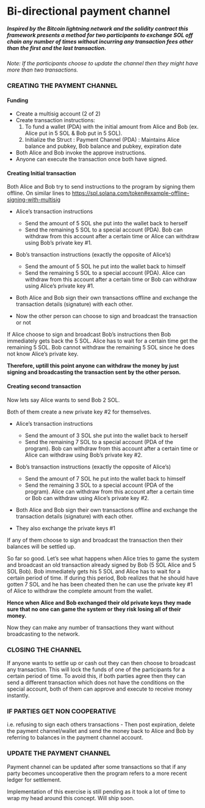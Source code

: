 # Bi-directional payment channel
##### Inspired by the Bitcoin lightning network and the solidity contract this framework presents a method for two participants to exchange SOL off chain any number of times without incurring any transaction fees other than the first and the last transaction.

*Note: If the participants choose to update the channel then they might have more than two transactions.* 

### CREATING THE PAYMENT CHANNEL

#### Funding 

  - Create a multisig account (2 of 2)
  - Create transaction instructions:
    1) To fund a wallet (PDA) with the initial amount from Alice and Bob (ex. Alice put in 5 SOL & Bob put in 5 SOL).
    2) Initialize the Struct : Payment Channel (PDA) :  Maintains Alice balance and pubkey, Bob balance and pubkey, expiration date
  - Both Alice and Bob invoke the approve instructions.
  - Anyone can execute the transaction once both have signed.

#### Creating Initial transaction

Both Alice and Bob try to send instructions to the program by signing them offline. On similar lines to https://spl.solana.com/token#example-offline-signing-with-multisig 
- Alice’s transaction instructions
  - Send the amount of 5 SOL she put into the wallet back to herself 
  - Send the remaining 5 SOL to a special account (PDA). Bob can withdraw from this account after a certain time or Alice can withdraw using Bob’s private key #1.
- Bob’s transaction instructions (exactly the opposite of Alice’s)
  - Send the amount of 5 SOL he put into the wallet back to himself
  - Send the remaining 5 SOL to a special account (PDA). Alice can withdraw from this account after a certain time or Bob can withdraw using Alice’s private key #1.

- Both Alice and Bob sign their own transactions offline and exchange the transaction details (signature) with each other.
- Now the other person can choose to sign and broadcast the transaction or not

If Alice choose to sign and broadcast Bob’s instructions then Bob immediately gets back the 5 SOL. Alice has to wait for a certain time get the remaining 5 SOL. Bob cannot withdraw the remaining 5 SOL since he does not know Alice’s private key.

**Therefore, uptill this point anyone can withdraw the money by just signing and broadcasting the transaction sent by the other person.**

#### Creating second transaction

Now lets say Alice wants to send Bob 2 SOL. 

Both of them create a new private key #2 for themselves. 

- Alice’s transaction instructions
  - Send the amount of 3 SOL she put into the wallet back to herself 
  - Send the remaining 7 SOL to a special account (PDA of the program). Bob can withdraw from this account after a certain time or Alice can withdraw using Bob’s private key #2.
- Bob’s transaction instructions (exactly the opposite of Alice’s)
  - Send the amount of 7 SOL he put into the wallet back to himself
  - Send the remaining 3 SOL to a special account (PDA of the program). Alice can withdraw from this account after a certain time or Bob can withdraw using Alice’s private key #2.

- Both Alice and Bob sign their own transactions offline and exchange the transaction details (signature) with each other.
- They also exchange the private keys #1

If any of them choose to sign and broadcast the transaction then their balances will be settled up. 

So far so good. Let’s see what happens when Alice tries to game the system and broadcast an old transaction already signed by Bob (5 SOL Alice and 5 SOL Bob). Bob immediately gets his 5 SOL and Alice has to wait for a certain period of time. If during this period, Bob realizes that he should have gotten 7 SOL and he has been cheated then he can use the private key #1 of Alice to withdraw the complete amount from the wallet. 

**Hence when Alice and Bob exchanged their old private keys they made sure that no one can game the system or they risk losing all of their money.**

Now they can make any number of transactions they want without broadcasting to the network. 

### CLOSING THE CHANNEL 

If anyone wants to settle up or cash out they can then choose to broadcast any transaction. This will lock the funds of one of the participants for a certain period of time. To avoid this, if both parties agree then they can send a different transaction which does not have the conditions on the special account, both of them can approve and execute to receive money instantly. 


### IF PARTIES GET NON COOPERATIVE 

i.e. refusing to sign each others transactions - Then post expiration, delete the payment channel/wallet and send the money back to Alice and Bob by referring to balances in the payment channel account.

### UPDATE THE PAYMENT CHANNEL 

Payment channel can be updated after some transactions  so that if any party becomes uncooperative then the program refers to a more recent ledger for settlement.

Implementation of this exercise is still pending as it took a lot of time to wrap my head around this concept. Will ship soon. 
